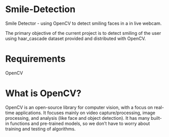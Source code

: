 # Smile-Detection
Smile Detector - using OpenCV to detect smiling faces in a in live webcam. 

The primary objective of the current project is to detect smiling of the user using haar_cascade dataset provided and distributed with OpenCV.

# Requirements
OpenCV

# What is OpenCV?
OpenCV is an open-source library for computer vision, with a focus on real-time applications. It focuses mainly on video capture/processing, image processing, and analysis (like face and object detection). It has many built-in functions and pre-trained models, so we don’t have to worry about training and testing of algorithms.
